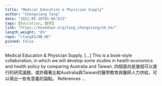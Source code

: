 ```yaml
---
title: "Medical Education & Physician Supply"
author: "Chengxiang Tang"
date: "2022-05-18T01:06:01Z"
tags: [Education, 醫學]
link: "https://bookdown.org/tang_chengxiang/nb_he/"
length_weight: "8%"
repo: "ctang83/NB_HE"
pinned: false
---
```


Medical Education & Physician Supply. [...] This is a book-style collaboration, in which we will develop some studies in health economics and health policy by comparing Australia and Taiwan. 四個面向是幾個可以進行的研究議題，或許藉著比較Australia與Taiwan的醫學教育與醫師人力供給，可以得出一些有意義的論點。 References ...
